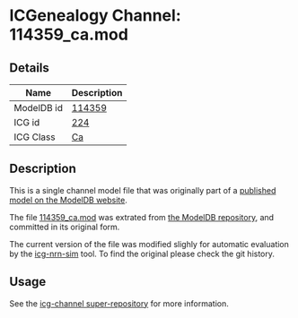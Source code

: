 # ICGenealogy Channel: 114359\_ca.mod

## Details

Name | Description
---- | -----------
ModelDB id | [114359](http://senselab.med.yale.edu/ModelDB/ShowModel.cshtml?model=114359)
ICG id | [224](http://icg.neurotheory.ox.ac.uk/channels/3/224)
ICG Class | [Ca](http://icg.neurotheory.ox.ac.uk/channels/3)

## Description

This is a single channel model file that was originally part of a [published model on the ModelDB website](http://senselab.med.yale.edu/mModelDB/ShowModel.cshtml?model=114359).


The file [114359\_ca.mod](114359_ca.mod) was extrated from [the ModelDB repository](http://senselab.med.yale.edu/ModelDB/ShowModel.cshtml?model=114359), and committed in its original form.

The current version of the file was modified slighly for automatic evaluation by the [icg-nrn-sim](https://github.com/icgenealogy/icg-nrn-sim) tool. To find the original please check the git history.


## Usage

See the [icg-channel super-repository](https://github.com/icgenealogy/icg-channels) for more information.